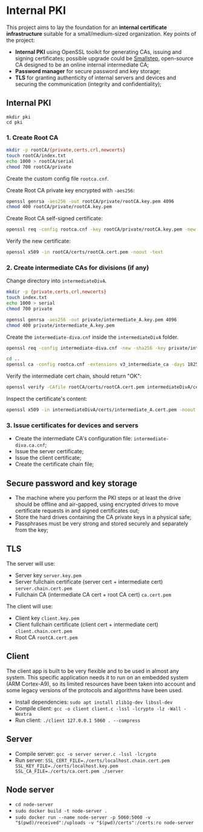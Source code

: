 # Internal PKI

This project aims to lay the foundation for an **internal certificate infrastructure** suitable for a small/medium-sized organization. Key points of the project:

- **Internal PKI** using OpenSSL toolkit for generating CAs, issuing and signing certificates; possible upgrade could be [Smallstep](https://smallstep.com/), open-source CA designed to be an online internal intermediate CA;
- **Password manager** for secure password and key storage;
- **TLS** for granting authenticity of internal servers and devices and securing the communication (integrity and confidentiality);


## Internal PKI

```
mkdir pki
cd pki
```

### 1. Create Root CA

```bash
mkdir -p rootCA/{private,certs,crl,newcerts}
touch rootCA/index.txt
echo 1000 > rootCA/serial
chmod 700 rootCA/private
```

Create the custom config file `rootca.cnf`.

Create Root CA private key encrypted with `-aes256`:

```bash
openssl genrsa -aes256 -out rootCA/private/rootCA.key.pem 4096
chmod 400 rootCA/private/rootCA.key.pem
```

Create Root CA self-signed certificate:

```bash
openssl req -config rootca.cnf -key rootCA/private/rootCA.key.pem -new -x509 -sha256 -days 3650 -extensions v3_ca -out rootCA/certs/rootCA.cert.pem
```

Verify the new certificate:

```bash
openssl x509 -in rootCA/certs/rootCA.cert.pem -noout -text
```

### 2. Create intermediate CAs for divisions (if any)

Change directory into `intermediateDivA`.

```bash
mkdir -p {private,certs,crl,newcerts}
touch index.txt
echo 1000 > serial
chmod 700 private
```

```bash
openssl genrsa -aes256 -out private/intermediate_A.key.pem 4096
chmod 400 private/intermediate_A.key.pem
```

Create the `intermediate-diva.cnf` inside the `intermediateDivA` folder.

```bash
openssl req -config intermediate-diva.cnf -new -sha256 -key private/intermediate_A.key.pem -out intermediate_A.csr.pem
```

```bash
cd ..
openssl ca -config rootca.cnf -extensions v3_intermediate_ca -days 1825 -notext -md sha256 -in intermediateDivA/intermediate_A.csr.pem -out intermediateDivA/certs/intermediate_A.cert.pem
```

Verify the intermediate cert chain, should return "OK":

```bash
openssl verify -CAfile rootCA/certs/rootCA.cert.pem intermediateDivA/certs/intermediate_A.cert.pem
```

Inspect the certificate's content:

```bash
openssl x509 -in intermediateDivA/certs/intermediate_A.cert.pem -noout -text
```


### 3. Issue certificates for devices and servers

- Create the intermediate CA's configuration file: `intermediate-diva.ca.cnf`;
- Issue the server certificate;
- Issue the client certificate;
- Create the certificate chain file;


## Secure password and key storage

- The machine where you perform the PKI steps or at least the drive should be offline and air-gapped, using encrypted drives to move certificate requests in and signed certificates out;
- Store the hard drives containing the CA private keys in a physical safe;
- Passphrases must be very strong and stored securely and separately from the key;

## TLS

The server will use:
- Server key `server.key.pem`
- Server fullchain certificate (server cert + intermediate cert) `server.chain.cert.pem`
- Fullchain CA (intermediate CA cert + root CA cert) `ca.cert.pem`

The client will use:
- Client key `client.key.pem`
- Client fullchain certificate (client cert + intermediate cert) `client.chain.cert.pem`
- Root CA `rootCA.cert.pem`


## Client

The client app is built to be very flexible and to be used in almost any system. This specific application needs it to run on an embedded system (ARM Cortex-A9), so its limited resources have been taken into account and some legacy versions of the protocols and algorithms have been used.

- Install dependencies: `sudo apt install zlib1g-dev libssl-dev`
- Compile client: `gcc -o client client.c -lssl -lcrypto -lz -Wall -Wextra`
- Run client: `./client 127.0.0.1 5060 . --compress`

## Server

- Compile server: `gcc -o server server.c -lssl -lcrypto`
- Run server: `SSL_CERT_FILE=./certs/localhost.chain.cert.pem SSL_KEY_FILE=./certs/localhost.key.pem SSL_CA_FILE=./certs/ca.cert.pem ./server`

## Node server

- `cd node-server`
- `sudo docker build -t node-server .`
- `sudo docker run --name node-server -p 5060:5060 -v "$(pwd)/received":/uploads -v "$(pwd)/certs":/certs:ro node-server`
